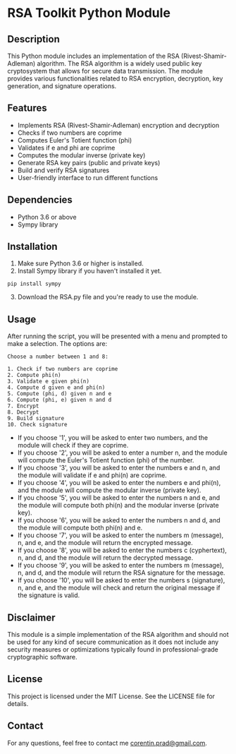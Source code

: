 # RSA Toolkit Python Module

## Description
This Python module includes an implementation of the RSA (Rivest-Shamir-Adleman) algorithm. The RSA algorithm is a widely used public key cryptosystem that allows for secure data transmission. The module provides various functionalities related to RSA encryption, decryption, key generation, and signature operations.

## Features
- Implements RSA (Rivest-Shamir-Adleman) encryption and decryption
- Checks if two numbers are coprime
- Computes Euler's Totient function (phi)
- Validates if e and phi are coprime
- Computes the modular inverse (private key)
- Generate RSA key pairs (public and private keys)
- Build and verify RSA signatures
- User-friendly interface to run different functions

## Dependencies
- Python 3.6 or above
- Sympy library

## Installation
1. Make sure Python 3.6 or higher is installed.
2. Install Sympy library if you haven't installed it yet.
```
pip install sympy
```
3. Download the RSA.py file and you're ready to use the module.

## Usage

After running the script, you will be presented with a menu and prompted to make a selection. The options are:
```
Choose a number between 1 and 8:

1. Check if two numbers are coprime
2. Compute phi(n)
3. Validate e given phi(n)
4. Compute d given e and phi(n)
5. Compute (phi, d) given n and e
6. Compute (phi, e) given n and d
7. Encrypt
8. Decrypt
9. Build signature
10. Check signature
```


- If you choose '1', you will be asked to enter two numbers, and the module will check if they are coprime.
- If you choose '2', you will be asked to enter a number n, and the module will compute the Euler's Totient function (phi) of the number.
- If you choose '3', you will be asked to enter the numbers e and n, and the module will validate if e and phi(n) are coprime.
- If you choose '4', you will be asked to enter the numbers e and phi(n), and the module will compute the modular inverse (private key).
- If you choose '5', you will be asked to enter the numbers n and e, and the module will compute both phi(n) and the modular inverse (private key).
- If you choose '6', you will be asked to enter the numbers n and d, and the module will compute both phi(n) and e.
- If you choose '7', you will be asked to enter the numbers m (message), n, and e, and the module will return the encrypted message.
- If you choose '8', you will be asked to enter the numbers c (cyphertext), n, and d, and the module will return the decrypted message.
- If you choose '9', you will be asked to enter the numbers m (message), n, and d, and the module will return the RSA signature for the message.
- If you choose '10', you will be asked to enter the numbers s (signature), n, and e, and the module will check and return the original message if the signature is valid.

## Disclaimer
This module is a simple implementation of the RSA algorithm and should not be used for any kind of secure communication as it does not include any security measures or optimizations typically found in professional-grade cryptographic software.

## License
This project is licensed under the MIT License. See the LICENSE file for details.

## Contact
For any questions, feel free to contact me corentin.prad@gmail.com.
